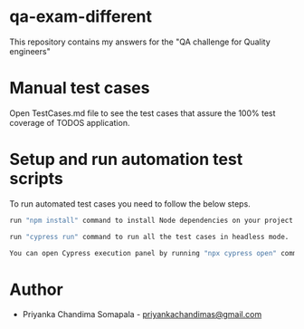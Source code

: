 # qa-exam-different
This repository contains my answers for the "QA challenge for Quality engineers"

# Manual test cases
Open TestCases.md file to see the test cases that assure the 100% test coverage of TODOS application.

# Setup and run automation test scripts
To run automated test cases you need to follow the below steps. 

```bash
run "npm install" command to install Node dependencies on your project.

run "cypress run" command to run all the test cases in headless mode.

You can open Cypress execution panel by running "npx cypress open" command, then click on "testMainScreen.spec.js" to run all the test cases.
```

# Author
* Priyanka Chandima Somapala - priyankachandimas@gmail.com